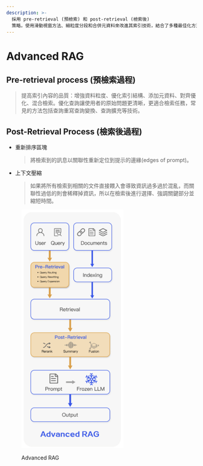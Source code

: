 ```yaml
---
description: >-
  採用 pre-retrieval (預檢索) 和 post-retrieval (檢索後)
  策略，使用滑動視窗方法、細粒度分段和合併元資料來改進其索引技術，結合了多種最佳化方法來簡化檢索過程。
---
```


# Advanced RAG

## Pre-retrieval process (預檢索過程)

> 提高索引內容的品質：增強資料粒度、優化索引結構、添加元資料、對齊優化、混合檢索。優化查詢讓使用者的原始問題更清晰，更適合檢索任務，常見的方法包括查詢重寫查詢變換、查詢擴充等技術。

## Post-Retrieval Process (檢索後過程)

*   重新排序區塊

    > 將檢索到的訊息以關聯性重新定位到提示的邊緣(edges of prompt)。
*   上下文壓縮

    > 如果將所有檢索到相關的文件直接餵入會導致資訊過多過於混亂，而關聯性過低的則會稀釋掉資訊，所以在檢索後進行選擇、強調關鍵部分並縮短時間。



<figure><img src="../.gitbook/assets/image (5) (1) (1).png" alt="" width="270"><figcaption><p>Advanced RAG</p></figcaption></figure>
